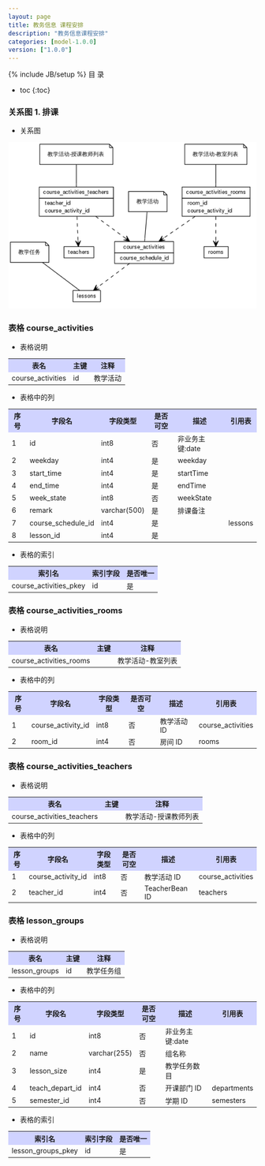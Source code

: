 ```yaml
---
layout: page
title: 教务信息 课程安排
description: "教务信息课程安排"
categories: [model-1.0.0]
version: ["1.0.0"]
---
```

{% include JB/setup %}
 目  录

* toc
{:toc}


### 关系图 1. 排课
  * 关系图
  
![排课](images/course_activities.png)



### 表格 course_activities

  * 表格说明

<table class="table table-bordered table-striped table-condensed">
<tr><th style="background-color:#D0D3FF">表名</th><th style="background-color:#D0D3FF">主键</th><th style="background-color:#D0D3FF">注释</th>  </tr>
<tr><td>course_activities</td><td>id</td><td>教学活动</td>  </tr>
</table>

  * 表格中的列

<table class="table table-bordered table-striped table-condensed">
<tr><th style="background-color:#D0D3FF">序号</th><th style="background-color:#D0D3FF">字段名</th><th style="background-color:#D0D3FF">字段类型</th><th style="background-color:#D0D3FF">是否可空</th><th style="background-color:#D0D3FF">描述</th><th style="background-color:#D0D3FF">引用表</th>  </tr>
<tr><td>1</td><td>id</td><td>int8</td><td>否</td><td>非业务主键:date</td><td></td>  </tr>
<tr><td>2</td><td>weekday</td><td>int4</td><td>是</td><td>weekday</td><td></td>  </tr>
<tr><td>3</td><td>start_time</td><td>int4</td><td>是</td><td>startTime</td><td></td>  </tr>
<tr><td>4</td><td>end_time</td><td>int4</td><td>是</td><td>endTime</td><td></td>  </tr>
<tr><td>5</td><td>week_state</td><td>int8</td><td>否</td><td>weekState</td><td></td>  </tr>
<tr><td>6</td><td>remark</td><td>varchar(500)</td><td>是</td><td>排课备注</td><td></td>  </tr>
<tr><td>7</td><td>course_schedule_id</td><td>int4</td><td>是</td><td></td><td>lessons</td>  </tr>
<tr><td>8</td><td>lesson_id</td><td>int4</td><td>是</td><td></td><td></td>  </tr>
</table>

 
  * 表格的索引

<table class="table table-bordered table-striped table-condensed">
  <tr>
<th style="background-color:#D0D3FF">索引名</th><th style="background-color:#D0D3FF">索引字段</th><th style="background-color:#D0D3FF">是否唯一</th>  </tr>
<tr><td>course_activities_pkey</td><td>id&nbsp;</td><td>是</td>  </tr>
</table>

### 表格 course_activities_rooms

  * 表格说明

<table class="table table-bordered table-striped table-condensed">
<tr><th style="background-color:#D0D3FF">表名</th><th style="background-color:#D0D3FF">主键</th><th style="background-color:#D0D3FF">注释</th>  </tr>
<tr><td>course_activities_rooms</td><td></td><td>教学活动-教室列表</td>  </tr>
</table>

  * 表格中的列

<table class="table table-bordered table-striped table-condensed">
<tr><th style="background-color:#D0D3FF">序号</th><th style="background-color:#D0D3FF">字段名</th><th style="background-color:#D0D3FF">字段类型</th><th style="background-color:#D0D3FF">是否可空</th><th style="background-color:#D0D3FF">描述</th><th style="background-color:#D0D3FF">引用表</th>  </tr>
<tr><td>1</td><td>course_activity_id</td><td>int8</td><td>否</td><td>教学活动 ID</td><td>course_activities</td>  </tr>
<tr><td>2</td><td>room_id</td><td>int4</td><td>否</td><td>房间 ID</td><td>rooms</td>  </tr>
</table>

 

### 表格 course_activities_teachers

  * 表格说明

<table class="table table-bordered table-striped table-condensed">
<tr><th style="background-color:#D0D3FF">表名</th><th style="background-color:#D0D3FF">主键</th><th style="background-color:#D0D3FF">注释</th>  </tr>
<tr><td>course_activities_teachers</td><td></td><td>教学活动-授课教师列表</td>  </tr>
</table>

  * 表格中的列

<table class="table table-bordered table-striped table-condensed">
<tr><th style="background-color:#D0D3FF">序号</th><th style="background-color:#D0D3FF">字段名</th><th style="background-color:#D0D3FF">字段类型</th><th style="background-color:#D0D3FF">是否可空</th><th style="background-color:#D0D3FF">描述</th><th style="background-color:#D0D3FF">引用表</th>  </tr>
<tr><td>1</td><td>course_activity_id</td><td>int8</td><td>否</td><td>教学活动 ID</td><td>course_activities</td>  </tr>
<tr><td>2</td><td>teacher_id</td><td>int4</td><td>否</td><td>TeacherBean ID</td><td>teachers</td>  </tr>
</table>

 

### 表格 lesson_groups

  * 表格说明

<table class="table table-bordered table-striped table-condensed">
<tr><th style="background-color:#D0D3FF">表名</th><th style="background-color:#D0D3FF">主键</th><th style="background-color:#D0D3FF">注释</th>  </tr>
<tr><td>lesson_groups</td><td>id</td><td>教学任务组</td>  </tr>
</table>

  * 表格中的列

<table class="table table-bordered table-striped table-condensed">
<tr><th style="background-color:#D0D3FF">序号</th><th style="background-color:#D0D3FF">字段名</th><th style="background-color:#D0D3FF">字段类型</th><th style="background-color:#D0D3FF">是否可空</th><th style="background-color:#D0D3FF">描述</th><th style="background-color:#D0D3FF">引用表</th>  </tr>
<tr><td>1</td><td>id</td><td>int8</td><td>否</td><td>非业务主键:date</td><td></td>  </tr>
<tr><td>2</td><td>name</td><td>varchar(255)</td><td>否</td><td>组名称</td><td></td>  </tr>
<tr><td>3</td><td>lesson_size</td><td>int4</td><td>是</td><td>教学任务数目</td><td></td>  </tr>
<tr><td>4</td><td>teach_depart_id</td><td>int4</td><td>否</td><td>开课部门 ID</td><td>departments</td>  </tr>
<tr><td>5</td><td>semester_id</td><td>int4</td><td>否</td><td>学期 ID</td><td>semesters</td>  </tr>
</table>

 
  * 表格的索引

<table class="table table-bordered table-striped table-condensed">
  <tr>
<th style="background-color:#D0D3FF">索引名</th><th style="background-color:#D0D3FF">索引字段</th><th style="background-color:#D0D3FF">是否唯一</th>  </tr>
<tr><td>lesson_groups_pkey</td><td>id&nbsp;</td><td>是</td>  </tr>
</table>
